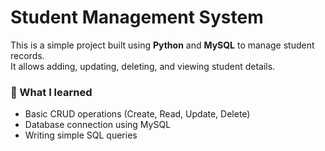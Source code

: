 # Student Management System

This is a simple project built using **Python** and **MySQL** to manage student records.  
It allows adding, updating, deleting, and viewing student details.

### 🧠 What I learned
- Basic CRUD operations (Create, Read, Update, Delete)
- Database connection using MySQL
- Writing simple SQL queries

